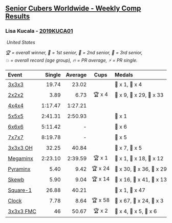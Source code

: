 <style>table {white-space: nowrap;}</style>
<link rel="stylesheet" type="text/css" href="/scw-comp/css/flags.css" />

## [Senior Cubers Worldwide - Weekly Comp Results](/scw-comp/results/)
### Lisa Kucala - [2019KUCA01](https://www.worldcubeassociation.org/persons/2019KUCA01)

<i class="flag flag-US" />&nbsp;United States

<span style="white-space: nowrap;">🏆 = overall winner</span>, <span style="white-space: nowrap;">🥇 = 1st senior</span>, <span style="white-space: nowrap;">🥈 = 2nd senior</span>, <span style="white-space: nowrap;">🥉 = 3rd senior</span>, <span style="white-space: nowrap;">💥 = overall record (age group)</span>, <span style="white-space: nowrap;">🔥 = PR average</span>, <span style="white-space: nowrap;">⚡ = PR single</span>.

| Event | Single | Average | Cups | Medals | Achievements|
| :-- | --: | --: | :--: | :-- | :-- |
| [3x3x3](333.md) | 19.74 | 23.02 |  | 🥈 x 1, 🥉 x 4 | 💥 x 9, 🔥 x 12, ⚡ x 15 |
| [2x2x2](222.md) | 3.89 | 6.73 | 🏆 x 4 | 🥇 x 9, 🥈 x 29, 🥉 x 33 | 💥 x 7, 🔥 x 14, ⚡ x 11 |
| [4x4x4](444.md) | 1:17.47 | 1:27.21 |  |  | 💥 x 5, 🔥 x 10, ⚡ x 16 |
| [5x5x5](555.md) | 2:41.31 | 2:50.93 |  | 🥉 x 1 | 💥 x 10, 🔥 x 6, ⚡ x 13 |
| [6x6x6](666.md) | 5:11.42 | - |  | 🥉 x 6 | 💥 x 8, ⚡ x 8 |
| [7x7x7](777.md) | 8:19.78 | - |  | 🥉 x 5 | 💥 x 5, ⚡ x 6 |
| [3x3x3 OH](333oh.md) | 32.25 | 40.84 |  | 🥈 x 7, 🥉 x 5 | 💥 x 8, 🔥 x 6, ⚡ x 7 |
| [Megaminx](minx.md) | 2:23.10 | 2:39.59 | 🏆 x 1 | 🥇 x 1, 🥈 x 18, 🥉 x 12 | 💥 x 8, 🔥 x 10, ⚡ x 11 |
| [Pyraminx](pyram.md) | 5.40 | 9.42 | 🏆 x 24 | 🥇 x 30, 🥈 x 36, 🥉 x 29 | 💥 x 1, 🔥 x 12, ⚡ x 11 |
| [Skewb](skewb.md) | 5.90 | 9.04 | 🏆 x 14 | 🥇 x 16, 🥈 x 41, 🥉 x 13 | 💥 x 20, 🔥 x 17, ⚡ x 13 |
| [Square-1](sq1.md) | 26.88 | 40.21 |  | 🥈 x 1, 🥉 x 47 | 💥 x 5, 🔥 x 7, ⚡ x 5 |
| [Clock](clock.md) | 7.78 | 8.64 | 🏆 x 58 | 🥇 x 67, 🥈 x 24, 🥉 x 3 | 💥 x 46, 🔥 x 28, ⚡ x 34 |
| [3x3x3 FMC](333fm.md) | 46 | 50.67 | 🏆 x 2 | 🥇 x 4, 🥈 x 5, 🥉 x 6 | 💥 x 7, 🔥 x 8, ⚡ x 7 |

<!-- Global site tag (gtag.js) - Google Analytics -->
<script async src="https://www.googletagmanager.com/gtag/js?id=UA-86348435-3"></script>
<script>window.dataLayer = window.dataLayer || []; function gtag() {dataLayer.push(arguments);} gtag('js', new Date()); gtag('config', 'UA-86348435-3');</script>
